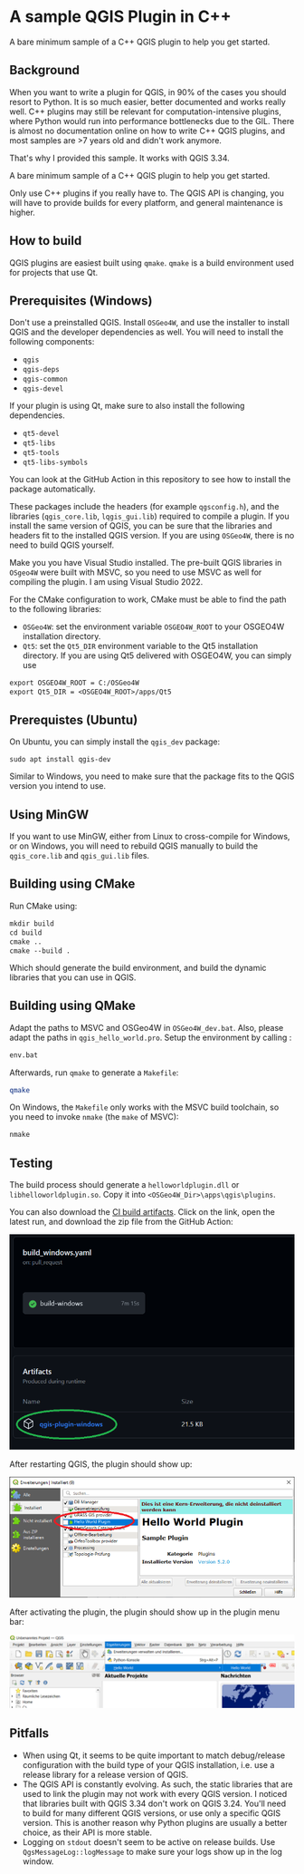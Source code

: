 # A sample QGIS Plugin in C++


A bare minimum sample of a C++ QGIS plugin to help you get started.

## Background

When you want to write a plugin for QGIS, in 90% of the cases you should resort to Python. It is so much easier, better documented and works really well.
C++ plugins may still be relevant for computation-intensive plugins, where Python would run into performance bottlenecks due to the GIL.
There is almost no documentation online on how to write C++ QGIS plugins, and most samples are >7 years old and didn't work anymore.

That's why I provided this sample. It works with QGIS 3.34.

A bare minimum sample of a C++ QGIS plugin to help you get started.

Only use C++ plugins if you really have to. The QGIS API is changing, you will have to provide builds for every platform, and general maintenance is higher.

## How to build

QGIS plugins are easiest built using `qmake`. `qmake` is a build environment used for projects that use Qt.

## Prerequisites (Windows)

Don't use a preinstalled QGIS. Install `OSGeo4W`, and use the installer to install QGIS and the developer dependencies as well. You will need to install the following components:
- `qgis`
- `qgis-deps`
- `qgis-common`
- `qgis-devel`

If your plugin is using Qt, make sure to also install the following dependencies.
- `qt5-devel`
- `qt5-libs`
- `qt5-tools`
- `qt5-libs-symbols`

You can look at the GitHub Action in this repository to see how to install the package automatically.

These packages include the headers (for example `qgsconfig.h`), and the libraries (`qgis_core.lib`, `lqgis_gui.lib`) required to compile a plugin. If you install the same version of QGIS, you can be sure that the libraries and headers fit to the installed QGIS version.
If you are using `OSGeo4W`, there is no need to build QGIS yourself.

Make you you have Visual Studio installed. The pre-built QGIS libraries in `OSgeo4W` were built with MSVC, so you need to use MSVC as well for compiling the plugin. I am using Visual Studio 2022.

For the CMake configuration to work, CMake must be able to find the path to the following libraries:
- `OSGeo4W`: set the environment variable `OSGEO4W_ROOT` to your OSGEO4W installation directory.
- `Qt5`: set the `Qt5_DIR` environment variable to the Qt5 installation directory. If you are using Qt5 delivered with OSGEO4W, you can simply use
```shell
export OSGEO4W_ROOT = C:/OSGeo4W
export Qt5_DIR = <OSGEO4W_ROOT>/apps/Qt5
```


## Prerequistes (Ubuntu)

On Ubuntu, you can simply install the `qgis_dev` package:
```shell
sudo apt install qgis-dev
```
Similar to Windows, you need to make sure that the package fits to the QGIS version you intend to use.

## Using MinGW
If you want to use MinGW, either from Linux to cross-compile for Windows, or on Windows, you will need to rebuild QGIS manually to build the `qgis_core.lib` and `qgis_gui.lib` files.

## Building using CMake

Run CMake using:
```shell
mkdir build
cd build
cmake ..
cmake --build .
```
Which should generate the build environment, and build the dynamic libraries that you can use in QGIS.

## Building using QMake

Adapt the paths to MSVC and OSGeo4W in `OSGeo4W_dev.bat`. Also, please adapt the paths in `qgis_hello_world.pro`.
Setup the environment by calling :
```bash
env.bat
```
Afterwards, run `qmake` to generate a `Makefile`:
```bash
qmake
```
On Windows, the `Makefile` only works with the MSVC build toolchain, so you need to invoke `nmake` (the `make` of MSVC):
```bash
nmake
```

## Testing 

The build process should generate a `helloworldplugin.dll` or `libhelloworldplugin.so`. Copy it into `<OSGeo4W_Dir>\apps\qgis\plugins`. 

You can also download the [CI build artifacts](https://github.com/Danaozhong/cpp-simple-qgis-plugin/actions). Click on the link, open the latest run, and download the zip file from the GitHub Action:

![](res/download.png)

After restarting QGIS, the plugin should show up:

![](res/installed-plugin.png)

After activating the plugin, the plugin should show up in the plugin menu bar:

![](res/plugin-menu.png)


## Pitfalls

- When using Qt, it seems to be quite important to match debug/release configuration with the build type of your QGIS installation, i.e. use a release library for a release version of QGIS.
- The QGIS API is constantly evolving. As such, the static libraries that are used to link the plugin may not work with every QGIS version. I noticed that libraries built with QGIS 3.34 don't work on QGIS 3.24. You'll need to build for many different QGIS versions, or use only a specific QGIS version. This is another reason why Python plugins are usually a better choice, as their API is more stable.
- Logging on `stdout` doesn't seem to be active on release builds. Use `QgsMessageLog::logMessage` to make sure your logs show up in the log window.

